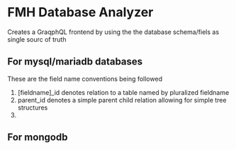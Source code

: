 # FMH Database Analyzer

Creates a GraqphQL frontend by using the the database schema/fiels as single sourc of truth

## For mysql/mariadb databases

These are the field name conventions being followed

1. [fieldname]\_id denotes  relation to a table named by pluralized fieldname
2. parent\_id denotes a simple parent child relation allowing for simple tree structures
3. 

## For mongodb
